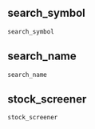 ## search\_symbol
```@docs
search_symbol
```

## search\_name
```@docs
search_name
```

## stock\_screener
```@docs
stock_screener
```